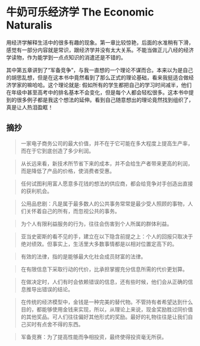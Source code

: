 # 牛奶可乐经济学 The Economic Naturalis

用经济学解释生活中的很多有趣的现象。第一章比较惊艳，后面的水准稍有下滑，感觉有一部分内容就是常识，跟经济学并没有太大关系。不能当做正儿八经的经济学读物，作为能学到一点点知识的消遣还是不错的。

其中第五章讲到了“军备竞争”，与我一直想的一个理论不谋而合。本来以为是自己的胡思乱想，但是在这本书中竟然看到了那么正式的理论基础，看来我挺适合做经济学家的嘛哈哈。这个理论就是: 假如所有的学生都把自己的学习时间减半，他们在年级中甚至高考中的排名基本不会变化，但是每个人都会轻松很多。这本书中提到的很多例子都是我这个想法的延伸。看到自己随意想出的理论竟然找到组织了，真是让人热泪盈眶！

## 摘抄 

> 一家电子商务公司的最大价值，并不在于它可能在多大程度上提高生产率，而在于它到底创造了多少利润。

> 从长远来看，新技术所节省下来的成本，并不会给生产者带来更高的利润，而是降低了产品的价格，使消费者受惠。

> 任何试图利用富人愿意多花钱的想法的供应商，都会给竞争对手创造出直接的获利机会。

> 公用品悲剧：凡是属于最多数人的公共事务常常是最少受人照顾的事物，人们关怀着自己的所有，而忽视公共的事务。

> 为个人有限利益服务的行为，往往会伤害到个人所属的群体利益。

> 亚当史密斯的看不见的手，建立在以下隐含前提之上：个人的回报只取决于绝对绩效。但事实上，生活里大多数事情都是以相对位置定高下的。

> 有效的法律，指的是能够最大化社会成员财富的法律。

> 在有限信息下采取行动的代价，比承担掌握充分信息所需的代价更划算。

> 在做决定时，人们有时会依赖错误的信息，还有些时候，他们会从正确的信息推导出错误的结论。

> 在传统的经济模型中，金钱是一种完美的替代物。不管持有者希望达到什么目的，都能够使用金钱来实现，所以，从理论上来说，现金奖励胜过同价值的其他奖品。可人们往往偏好其他形式的奖励。最好的礼物往往是让我们自己买时有点舍不得的东西。

> 军备竞赛：为了提高性能而争相投资，最终使得投资毫无所获。